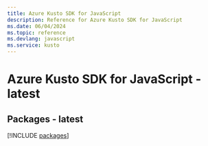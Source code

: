 ```yaml
---
title: Azure Kusto SDK for JavaScript
description: Reference for Azure Kusto SDK for JavaScript
ms.date: 06/04/2024
ms.topic: reference
ms.devlang: javascript
ms.service: kusto
---
```

# Azure Kusto SDK for JavaScript - latest
## Packages - latest
[!INCLUDE [packages](kusto-index.md)]